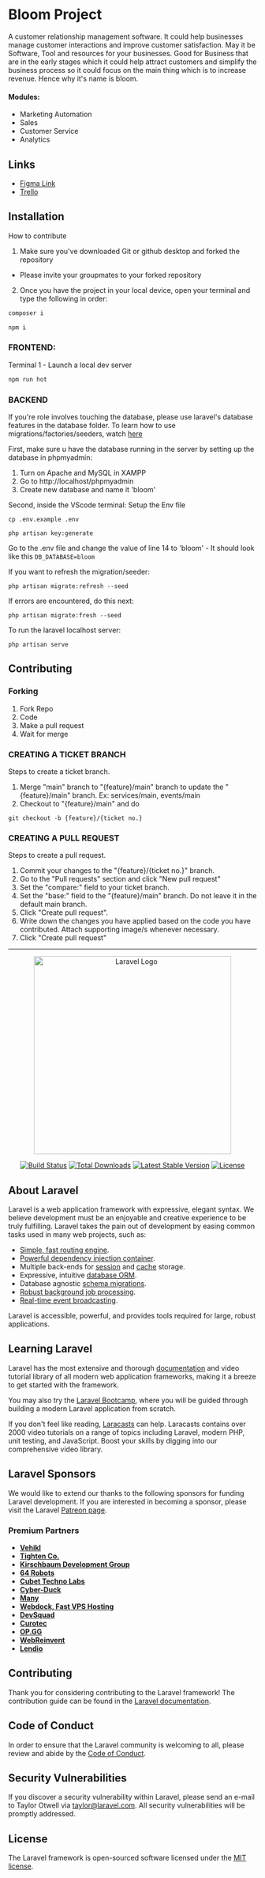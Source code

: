 # Bloom Project

A customer relationship management software. It could help businesses manage customer interactions and improve customer satisfaction. May it be Software, Tool and resources for your businesses. Good for Business that are in the early stages which it could help attract customers and simplify the business process so it could focus on the main thing which is to increase revenue. Hence why it's name is bloom.

#### Modules:

-   Marketing Automation
-   Sales
-   Customer Service
-   Analytics

## Links

-   [Figma Link](https://www.figma.com/file/iQHsG1Hm0eKl4FcKJG1DTT/BLOOM-Wireframes?node-id=3-146)
-   [Trello](https://www.figma.com/file/iQHsG1Hm0eKl4FcKJG1DTT/BLOOM-Wireframes?node-id=0)

## Installation

How to contribute

1. Make sure you've downloaded Git or github desktop and forked the repository

-   Please invite your groupmates to your forked repository

2. Once you have the project in your local device, open your terminal and type the following in order:

```bash
composer i

npm i
```

### FRONTEND:

Terminal 1 - Launch a local dev server

```bash
npm run hot
```

### BACKEND

If you're role involves touching the database, please use laravel's database features in the database folder. To learn how to use migrations/factories/seeders, watch [here](https://www.youtube.com/watch?v=g-63ClKANsM)

First, make sure u have the database running in the server by setting up the database in phpmyadmin:

1. Turn on Apache and MySQL in XAMPP
2. Go to http://localhost/phpmyadmin
3. Create new database and name it 'bloom'

Second, inside the VScode terminal:
Setup the Env file

```
cp .env.example .env

php artisan key:generate
```

Go to the .env file and change the value of line 14 to 'bloom' - It should look like this `DB_DATABASE=bloom`

If you want to refresh the migration/seeder:

```
php artisan migrate:refresh --seed

```

If errors are encountered, do this next:

```
php artisan migrate:fresh --seed
```

To run the laravel localhost server:

```
php artisan serve

```

## Contributing

### Forking

1. Fork Repo
2. Code
3. Make a pull request
4. Wait for merge

### CREATING A TICKET BRANCH

Steps to create a ticket branch.

1. Merge "main" branch to "{feature}/main" branch to update the "{feature}/main" branch.
   Ex: services/main, events/main
2. Checkout to "{feature}/main" and do

```
git checkout -b {feature}/{ticket no.}
```

### CREATING A PULL REQUEST

Steps to create a pull request.

1. Commit your changes to the "{feature}/{ticket no.}" branch.
2. Go to the "Pull requests" section and click "New pull request"
3. Set the "compare:" field to your ticket branch.
4. Set the "base:" field to the "{feature}/main" branch. Do not leave it in the default main branch.
5. Click "Create pull request".
6. Write down the changes you have applied based on the code you have contributed. Attach supporting image/s whenever necessary.
7. Click "Create pull request"

---

<p align="center"><a href="https://laravel.com" target="_blank"><img src="https://raw.githubusercontent.com/laravel/art/master/logo-lockup/5%20SVG/2%20CMYK/1%20Full%20Color/laravel-logolockup-cmyk-red.svg" width="400" alt="Laravel Logo"></a></p>

<p align="center">
<a href="https://github.com/laravel/framework/actions"><img src="https://github.com/laravel/framework/workflows/tests/badge.svg" alt="Build Status"></a>
<a href="https://packagist.org/packages/laravel/framework"><img src="https://img.shields.io/packagist/dt/laravel/framework" alt="Total Downloads"></a>
<a href="https://packagist.org/packages/laravel/framework"><img src="https://img.shields.io/packagist/v/laravel/framework" alt="Latest Stable Version"></a>
<a href="https://packagist.org/packages/laravel/framework"><img src="https://img.shields.io/packagist/l/laravel/framework" alt="License"></a>
</p>

## About Laravel

Laravel is a web application framework with expressive, elegant syntax. We believe development must be an enjoyable and creative experience to be truly fulfilling. Laravel takes the pain out of development by easing common tasks used in many web projects, such as:

-   [Simple, fast routing engine](https://laravel.com/docs/routing).
-   [Powerful dependency injection container](https://laravel.com/docs/container).
-   Multiple back-ends for [session](https://laravel.com/docs/session) and [cache](https://laravel.com/docs/cache) storage.
-   Expressive, intuitive [database ORM](https://laravel.com/docs/eloquent).
-   Database agnostic [schema migrations](https://laravel.com/docs/migrations).
-   [Robust background job processing](https://laravel.com/docs/queues).
-   [Real-time event broadcasting](https://laravel.com/docs/broadcasting).

Laravel is accessible, powerful, and provides tools required for large, robust applications.

## Learning Laravel

Laravel has the most extensive and thorough [documentation](https://laravel.com/docs) and video tutorial library of all modern web application frameworks, making it a breeze to get started with the framework.

You may also try the [Laravel Bootcamp](https://bootcamp.laravel.com), where you will be guided through building a modern Laravel application from scratch.

If you don't feel like reading, [Laracasts](https://laracasts.com) can help. Laracasts contains over 2000 video tutorials on a range of topics including Laravel, modern PHP, unit testing, and JavaScript. Boost your skills by digging into our comprehensive video library.

## Laravel Sponsors

We would like to extend our thanks to the following sponsors for funding Laravel development. If you are interested in becoming a sponsor, please visit the Laravel [Patreon page](https://patreon.com/taylorotwell).

### Premium Partners

-   **[Vehikl](https://vehikl.com/)**
-   **[Tighten Co.](https://tighten.co)**
-   **[Kirschbaum Development Group](https://kirschbaumdevelopment.com)**
-   **[64 Robots](https://64robots.com)**
-   **[Cubet Techno Labs](https://cubettech.com)**
-   **[Cyber-Duck](https://cyber-duck.co.uk)**
-   **[Many](https://www.many.co.uk)**
-   **[Webdock, Fast VPS Hosting](https://www.webdock.io/en)**
-   **[DevSquad](https://devsquad.com)**
-   **[Curotec](https://www.curotec.com/services/technologies/laravel/)**
-   **[OP.GG](https://op.gg)**
-   **[WebReinvent](https://webreinvent.com/?utm_source=laravel&utm_medium=github&utm_campaign=patreon-sponsors)**
-   **[Lendio](https://lendio.com)**

## Contributing

Thank you for considering contributing to the Laravel framework! The contribution guide can be found in the [Laravel documentation](https://laravel.com/docs/contributions).

## Code of Conduct

In order to ensure that the Laravel community is welcoming to all, please review and abide by the [Code of Conduct](https://laravel.com/docs/contributions#code-of-conduct).

## Security Vulnerabilities

If you discover a security vulnerability within Laravel, please send an e-mail to Taylor Otwell via [taylor@laravel.com](mailto:taylor@laravel.com). All security vulnerabilities will be promptly addressed.

## License

The Laravel framework is open-sourced software licensed under the [MIT license](https://opensource.org/licenses/MIT).
